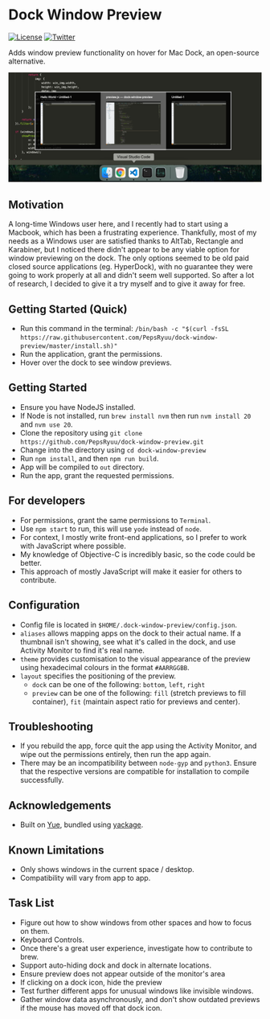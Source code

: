 # Dock Window Preview

[![License](https://badgen.net/github/license/pepsryuu/dock-window-preview)](./LICENSE)
[![Twitter](https://img.shields.io/twitter/follow/PepsRyuu?style=social)](https://twitter.com/PepsRyuu)

Adds window preview functionality on hover for Mac Dock, an open-source alternative.

![Image](./docs/image.png)

## Motivation

A long-time Windows user here, and I recently had to start using a Macbook, which has been a frustrating experience.
Thankfully, most of my needs as a Windows user are satisfied thanks to AltTab, Rectangle and Karabiner, but I noticed there didn't appear to be any viable option for window previewing on the dock.
The only options seemed to be old paid closed source applications (eg. HyperDock), with no guarantee they were going to work properly at all and didn't seem well supported.
So after a lot of research, I decided to give it a try myself and to give it away for free.

## Getting Started (Quick) 

* Run this command in the terminal: ```/bin/bash -c "$(curl -fsSL https://raw.githubusercontent.com/PepsRyuu/dock-window-preview/master/install.sh)"```
* Run the application, grant the permissions.
* Hover over the dock to see window previews.

## Getting Started

* Ensure you have NodeJS installed. 
* If Node is not installed, run ```brew install nvm``` then run ```nvm install 20``` and ```nvm use 20```.
* Clone the repository using ```git clone https://github.com/PepsRyuu/dock-window-preview.git```
* Change into the directory using ```cd dock-window-preview```
* Run ```npm install```, and then ```npm run build```.
* App will be compiled to ```out``` directory.
* Run the app, grant the requested permissions.

## For developers

* For permissions, grant the same permissions to ```Terminal```.
* Use ```npm start``` to run, this will use ```yode``` instead of ```node```.
* For context, I mostly write front-end applications, so I prefer to work with JavaScript where possible.
* My knowledge of Objective-C is incredibly basic, so the code could be better.
* This approach of mostly JavaScript will make it easier for others to contribute.

## Configuration

* Config file is located in ```$HOME/.dock-window-preview/config.json```.
* ```aliases``` allows mapping apps on the dock to their actual name. If a thumbnail isn't showing, see what it's called in the dock, and use Activity Monitor to find it's real name.
* ```theme``` provides customisation to the visual appearance of the preview using hexadecimal colours in the format ```#AARRGGBB```.
* ```layout``` specifies the positioning of the preview.
    * ```dock``` can be one of the following: `bottom`, `left`, `right`
    * ```preview``` can be one of the following: `fill` (stretch previews to fill container), `fit` (maintain aspect ratio for previews and center).

## Troubleshooting

* If you rebuild the app, force quit the app using the Activity Monitor, and wipe out the permissions entirely, then run the app again.
* There may be an incompatibility between `node-gyp` and `python3`. Ensure that the respective versions are compatible for installation to compile successfully.

## Acknowledgements

* Built on [Yue](https://github.com/yue/yue), bundled using [yackage](https://github.com/yue/yackage).

## Known Limitations

* Only shows windows in the current space / desktop. 
* Compatibility will vary from app to app.

## Task List

* Figure out how to show windows from other spaces and how to focus on them.
* Keyboard Controls.
* Once there's a great user experience, investigate how to contribute to brew.
* Support auto-hiding dock and dock in alternate locations.
* Ensure preview does not appear outside of the monitor's area
* If clicking on a dock icon, hide the preview
* Test further different apps for unusual windows like invisible windows.
* Gather window data asynchronously, and don't show outdated previews if the mouse has moved off that dock icon.
